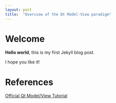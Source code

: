 ```yaml
---
layout: post
title:  "Overview of the Qt Model-View paradigm"
---
```


# Welcome

**Hello world**, this is my first Jekyll blog post.

I hope you like it!

# References
[Official Qt Model/View Tutorial](https://doc.qt.io/qt-5/modelview.html)
